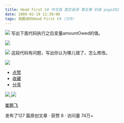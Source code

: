 ```yaml
---
title: Head First C# 中文版 图文皆译 第五章 封装 page202
date: 2009-02-19 11:39:00
tags: 我翻译的Head First C#（习作）
---
```

![](https://p-blog.csdn.net/images/p_blog_csdn_net/cuipengfei1/EntryImages/20090219/2009-02-19_11-16-55.jpg) 写出下面代码执行之后变量amountOwed的值。

![](https://p-blog.csdn.net/images/p_blog_csdn_net/cuipengfei1/EntryImages/20090219/2009-02-19_11-18-32.jpg)

![](https://p-blog.csdn.net/images/p_blog_csdn_net/cuipengfei1/EntryImages/20090219/2009-02-19_11-21-28.jpg) 这段代码有问题，写出你认为哪儿错了，怎么修改。

![](https://p-blog.csdn.net/images/p_blog_csdn_net/cuipengfei1/EntryImages/20090219/2009-02-19_11-22-23.jpg)

  * [ 点赞  ](javascript:;)
  * [ 收藏  ](javascript:;)
  * [ 分享 ](javascript:;)

[ ![](https://profile.csdnimg.cn/5/2/5/3_cuipengfei1)
![](https://g.csdnimg.cn/static/user-reg-year/1x/11.png)
](https://blog.csdn.net/cuipengfei1)

[ 崔鹏飞 ](https://blog.csdn.net/cuipengfei1)

发布了127 篇原创文章  ·  获赞 8  ·  访问量 74万+

